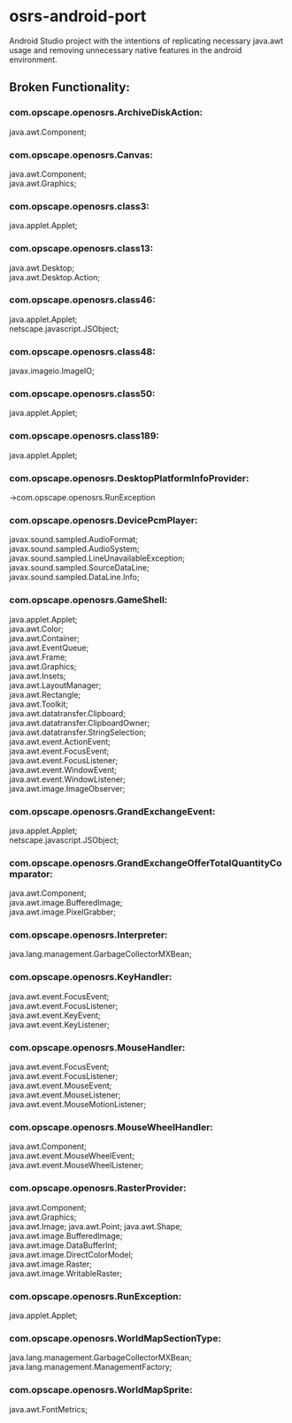 # osrs-android-port
Android Studio project with the intentions of replicating necessary java.awt usage and removing unnecessary native features in the android environment.

## Broken Functionality:

### com.opscape.openosrs.ArchiveDiskAction:
java.awt.Component;  
  
### com.opscape.openosrs.Canvas:
java.awt.Component;  
java.awt.Graphics;  
  
### com.opscape.openosrs.class3:
java.applet.Applet;  
  
### com.opscape.openosrs.class13:
java.awt.Desktop;  
java.awt.Desktop.Action;  
  
### com.opscape.openosrs.class46:
java.applet.Applet;  
netscape.javascript.JSObject;  
  
### com.opscape.openosrs.class48:
javax.imageio.ImageIO;  
  
### com.opscape.openosrs.class50:
java.applet.Applet;  
  
### com.opscape.openosrs.class189:
java.applet.Applet;  
  
### com.opscape.openosrs.DesktopPlatformInfoProvider:
->com.opscape.openosrs.RunException
  
### com.opscape.openosrs.DevicePcmPlayer:
javax.sound.sampled.AudioFormat;  
javax.sound.sampled.AudioSystem;  
javax.sound.sampled.LineUnavailableException;  
javax.sound.sampled.SourceDataLine;  
javax.sound.sampled.DataLine.Info;  
  
### com.opscape.openosrs.GameShell:
java.applet.Applet;  
java.awt.Color;  
java.awt.Container;  
java.awt.EventQueue;  
java.awt.Frame;  
java.awt.Graphics;  
java.awt.Insets;  
java.awt.LayoutManager;  
java.awt.Rectangle;  
java.awt.Toolkit;  
java.awt.datatransfer.Clipboard;  
java.awt.datatransfer.ClipboardOwner;  
java.awt.datatransfer.StringSelection;  
java.awt.event.ActionEvent;  
java.awt.event.FocusEvent;  
java.awt.event.FocusListener;  
java.awt.event.WindowEvent;  
java.awt.event.WindowListener;  
java.awt.image.ImageObserver;  
  
### com.opscape.openosrs.GrandExchangeEvent:
java.applet.Applet;  
netscape.javascript.JSObject;  
  
### com.opscape.openosrs.GrandExchangeOfferTotalQuantityComparator:
java.awt.Component;  
java.awt.image.BufferedImage;  
java.awt.image.PixelGrabber;  
  
### com.opscape.openosrs.Interpreter:
java.lang.management.GarbageCollectorMXBean;  
  
### com.opscape.openosrs.KeyHandler:
java.awt.event.FocusEvent;  
java.awt.event.FocusListener;  
java.awt.event.KeyEvent;  
java.awt.event.KeyListener;  
  
### com.opscape.openosrs.MouseHandler:
java.awt.event.FocusEvent;  
java.awt.event.FocusListener;  
java.awt.event.MouseEvent;  
java.awt.event.MouseListener;  
java.awt.event.MouseMotionListener;  
  
### com.opscape.openosrs.MouseWheelHandler:
java.awt.Component;  
java.awt.event.MouseWheelEvent;  
java.awt.event.MouseWheelListener;
  
### com.opscape.openosrs.RasterProvider:
java.awt.Component;  
java.awt.Graphics;  
java.awt.Image;
java.awt.Point;
java.awt.Shape;
java.awt.image.BufferedImage;  
java.awt.image.DataBufferInt;  
java.awt.image.DirectColorModel;  
java.awt.image.Raster;  
java.awt.image.WritableRaster;  
  
### com.opscape.openosrs.RunException:
java.applet.Applet;  
  
### com.opscape.openosrs.WorldMapSectionType:
java.lang.management.GarbageCollectorMXBean;  
java.lang.management.ManagementFactory;  
  
### com.opscape.openosrs.WorldMapSprite:
java.awt.FontMetrics;  
